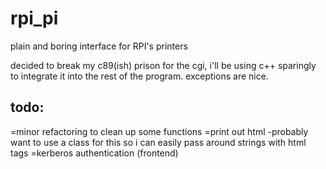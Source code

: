 rpi_pi
======

plain and boring interface for RPI's printers

decided to break my c89(ish) prison for the cgi, i'll be using c++ sparingly to integrate it into the rest of the program. exceptions are nice.

todo:
-------
=minor refactoring to clean up some functions
=print out html
  -probably want to use a class for this so i can easily pass around strings with html tags
=kerberos authentication (frontend)
